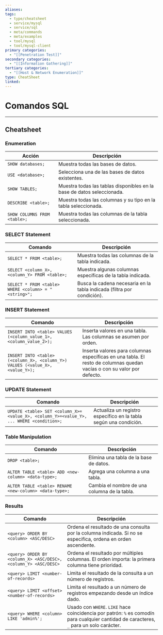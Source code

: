 ```yaml
---
aliases:
tags:
  - type/cheatsheet
  - service/mysql
  - service/sql
  - meta/commands
  - meta/examples
  - tool/mysql
  - tool/mysql-client
primary categories:
  - "[[Penetration Test]]"
secondary categories:
  - "[[Information Gathering]]"
tertiary categories:
  - "[[Host & Network Enumeration]]"
type: CheatSheet
linked:
---
```

# Comandos SQL

***

## Cheatsheet

### Enumeration

|Acción|Descripción|
|---|---|
|`SHOW databases;`|Muestra todas las bases de datos.|
|`USE <database>;`|Selecciona una de las bases de datos existentes.|
|`SHOW TABLES;`|Muestra todas las tablas disponibles en la base de datos seleccionada.|
|`DESCRIBE <table>;`|Muestra todas las columnas y su tipo en la tabla seleccionada.|
|`SHOW COLUMNS FROM <table>;`|Muestra todas las columnas de la tabla seleccionada.|

### SELECT Statement

|Comando|Descripción|
|---|---|
|`SELECT * FROM <table>;`|Muestra todas las columnas de la tabla indicada.|
|`SELECT <column_X>, <column_Y> FROM <table>;`|Muestra algunas columnas específicas de la tabla indicada.|
|`SELECT * FROM <table> WHERE <column> = "<string>";`|Busca la cadena necesaria en la tabla indicada (filtra por condición).|

### INSERT Statement

|Comando|Descripción|
|---|---|
|`INSERT INTO <table> VALUES (<column_value_1>, <column_value_2>);`|Inserta valores en una tabla. Las columnas se asumen por orden.|
|`INSERT INTO <table>(<column_X>, <column_Y>) VALUES (<value_X>, <value_Y>);`|Inserta valores para columnas específicas en una tabla. El resto de columnas quedan vacías o con su valor por defecto.|

### UPDATE Statement

|Comando|Descripción|
|---|---|
|`UPDATE <table> SET <column_X>=<value_X>, <column_Y>=<value_Y>, ... WHERE <condition>;`|Actualiza un registro específico en la tabla según una condición.|

### Table Manipulation

|Comando|Descripción|
|---|---|
|`DROP <table>;`|Elimina una tabla de la base de datos.|
|`ALTER TABLE <table> ADD <new-column> <data-type>;`|Agrega una columna a una tabla.|
|`ALTER TABLE <table> RENAME <new-column> <data-type>;`|Cambia el nombre de una columna de la tabla.|

### Results

|Comando|Descripción|
|---|---|
|`<query> ORDER BY <column> <ASC/DESC>`|Ordena el resultado de una consulta por la columna indicada. Si no se especifica, ordena en orden ascendente.|
|`<query> ORDER BY <column_X> <ASC/DESC>, <column_Y> <ASC/DESC>`|Ordena el resultado por múltiples columnas. El orden importa: la primera columna tiene prioridad.|
|`<query> LIMIT <number-of-records>`|Limita el resultado de la consulta a un número de registros.|
|`<query> LIMIT <offset> <number-of-records>`|Limita el resultado a un número de registros empezando desde un índice dado.|
|`<query> WHERE <column> LIKE 'admin%';`|Usado con `WHERE`. `LIKE` hace coincidencia por patrón: `%` es comodín para cualquier cantidad de caracteres, `_` para un solo carácter.|
